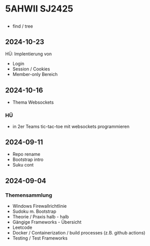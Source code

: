 # 5AHWII SJ2425

##

- find / tree

## 2024-10-23

HÜ: Implentierung von

- Login
- Session / Cookies
- Member-only Bereich

## 2024-10-16

- Thema Websockets

### HÜ

- in 2er Teams tic-tac-toe mit websockets programmieren

## 2024-09-11

- Repo rename
- Bootstrap intro
- Suku cont

## 2024-09-04

### Themensammlung

- Windows Firewallrichtlinie
- Sudoku m. Bootstrap
- Theorie / Praxis halb - halb
- Gängige Frameworks - Übersicht
- Leetcode
- Docker / Containerization / build processes (z.B. github actions)
- Testing / Test Frameworks
